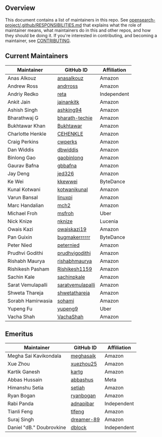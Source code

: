 ## Overview

This document contains a list of maintainers in this repo. See [opensearch-project/.github/RESPONSIBILITIES.md](https://github.com/opensearch-project/.github/blob/main/RESPONSIBILITIES.md#maintainer-responsibilities) that explains what the role of maintainer means, what maintainers do in this and other repos, and how they should be doing it. If you're interested in contributing, and becoming a maintainer, see [CONTRIBUTING](CONTRIBUTING.md).

## Current Maintainers

| Maintainer        | GitHub ID                                               | Affiliation |
|-------------------| ------------------------------------------------------- | ----------- |
| Anas Alkouz       | [anasalkouz](https://github.com/anasalkouz)             | Amazon      |
| Andrew Ross       | [andrross](https://github.com/andrross)                 | Amazon      |
| Andriy Redko      | [reta](https://github.com/reta)                         | Independent |
| Ankit Jain        | [jainankitk](https://github.com/jainankitk)             | Amazon      |
| Ashish Singh      | [ashking94](https://github.com/ashking94)               | Amazon      |
| Bharathwaj G      | [bharath-techie](https://github.com/bharath-techie)     | Amazon      |
| Bukhtawar Khan    | [Bukhtawar](https://github.com/Bukhtawar)               | Amazon      |
| Charlotte Henkle  | [CEHENKLE](https://github.com/CEHENKLE)                 | Amazon      |
| Craig Perkins     | [cwperks](https://github.com/cwperks)                   | Amazon      |
| Dan Widdis        | [dbwiddis](https://github.com/dbwiddis)                 | Amazon      |
| Binlong Gao       | [gaobinlong](https://github.com/gaobinlong)             | Amazon      |
| Gaurav Bafna      | [gbbafna](https://github.com/gbbafna)                   | Amazon      |
| Jay Deng          | [jed326](https://github.com/jed326)                     | Amazon      |
| Ke Wei            | [kkewwei](https://github.com/kkewwei)                   | ByteDance   |
| Kunal Kotwani     | [kotwanikunal](https://github.com/kotwanikunal)         | Amazon      |
| Varun Bansal      | [linuxpi](https://github.com/linuxpi)                   | Amazon      |
| Marc Handalian    | [mch2](https://github.com/mch2)                         | Amazon      |
| Michael Froh      | [msfroh](https://github.com/msfroh)                     | Uber        |
| Nick Knize        | [nknize](https://github.com/nknize)                     | Lucenia     |
| Owais Kazi        | [owaiskazi19](https://github.com/owaiskazi19)           | Amazon      |
| Pan Guixin        | [bugmakerrrrrr](https://github.com/bugmakerrrrrr)       | ByteDance   |
| Peter Nied        | [peternied](https://github.com/peternied)               | Amazon      |
| Prudhvi Godithi   | [prudhvigodithi](https://github.com/prudhvigodithi)               | Amazon      |
| Rishabh Maurya    | [rishabhmaurya](https://github.com/rishabhmaurya)       | Amazon      |
| Rishikesh Pasham  | [Rishikesh1159](https://github.com/Rishikesh1159)       | Amazon      |
| Sachin Kale       | [sachinpkale](https://github.com/sachinpkale)           | Amazon      |
| Sarat Vemulapalli | [saratvemulapalli](https://github.com/saratvemulapalli) | Amazon      |
| Shweta Thareja    | [shwetathareja](https://github.com/shwetathareja)       | Amazon      |
| Sorabh Hamirwasia | [sohami](https://github.com/sohami)                     | Amazon      |
| Yupeng Fu         | [yupeng9](https://github.com/yupeng9)                   | Uber        |
| Vacha Shah        | [VachaShah](https://github.com/VachaShah)               | Amazon      |

## Emeritus

| Maintainer               | GitHub ID                                   | Affiliation |
| ------------------------ | ------------------------------------------- | ----------- |
| Megha Sai Kavikondala    | [meghasaik](https://github.com/meghasaik)   | Amazon      |
| Xue Zhou                 | [xuezhou25](https://github.com/xuezhou25)   | Amazon      |
| Kartik Ganesh            | [kartg](https://github.com/kartg)           | Amazon      |
| Abbas Hussain            | [abbashus](https://github.com/abbashus)     | Meta        |
| Himanshu Setia           | [setiah](https://github.com/setiah)         | Amazon      |
| Ryan Bogan               | [ryanbogan](https://github.com/ryanbogan)   | Amazon      |
| Rabi Panda               | [adnapibar](https://github.com/adnapibar)   | Independent |
| Tianli Feng              | [tlfeng](https://github.com/tlfeng)         | Amazon      |
| Suraj Singh              | [dreamer-89](https://github.com/dreamer-89) | Amazon      |
| Daniel "dB." Doubrovkine | [dblock](https://github.com/dblock)         | Independent |
